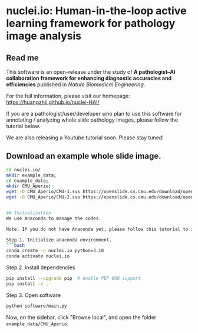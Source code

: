 # nuclei.io: Human-in-the-loop active learning framework for pathology image analysis

## Read me
This software is an open-release under the study of **A pathologist–AI collaboration framework for enhancing diagnostic accuracies and efficiencies** published in *Nature Biomedical Engineering*.

For the full information, please visit our homepage: https://huangzhii.github.io/nuclei-HAI/

If you are a pathologist/user/developer who plan to use this software for annotating / analyzing whole slide pathology images, please follow the tutorial below.

We are also releasing a Youtube tutorial soon. Please stay tuned!

## Download an example whole slide image.
```bash
cd nuclei.io/
mkdir example_data;
cd example_data;
mkdir CMU_Aperio;
wget -O CMU_Aperio/CMU-1.svs https://openslide.cs.cmu.edu/download/openslide-testdata/Aperio/CMU-1.svs
wget -O CMU_Aperio/CMU-2.svs https://openslide.cs.cmu.edu/download/openslide-testdata/Aperio/CMU-2.svs


## Initialization
We use Anaconda to manage the codes.

Note: If you do not have Anaconda yet, please follow this tutorial to install anaconda on your computer: https://docs.anaconda.com/free/anaconda/install/index.html

Step 1. Initialize anaconda environment.
```bash
conda create -n nuclei.io python=3.10
conda activate nuclei.io
```

Step 2. Install dependencies
```bash
pip install --upgrade pip  # enable PEP 660 support
pip install -e .
```

Step 3. Open software
```bash
python software/main.py
```
Now, on the sidebar, click "Browse local", and open the folder `example_data/CMU_Aperio`.